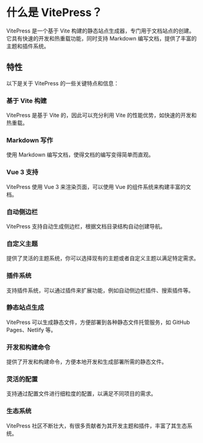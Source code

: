 # 什么是 VitePress？
VitePress 是一个基于 Vite 构建的静态站点生成器，专门用于文档站点的创建。它具有快速的开发和热重载功能，同时支持 Markdown 编写文档，提供了丰富的主题和插件系统。

## 特性
以下是关于 VitePress 的一些关键特点和信息：

### 基于 Vite 构建
VitePress 是基于 Vite 的，因此可以充分利用 Vite 的性能优势，如快速的开发和热重载。
### Markdown 写作
使用 Markdown 编写文档，使得文档的编写变得简单而直观。
### Vue 3 支持
VitePress 使用 Vue 3 来渲染页面，可以使用 Vue 的组件系统来构建丰富的文档。
### 自动侧边栏
VitePress 支持自动生成侧边栏，根据文档目录结构自动创建导航。
### 自定义主题
提供了灵活的主题系统，你可以选择现有的主题或者自定义主题以满足特定需求。
### 插件系统
支持插件系统，可以通过插件来扩展功能，例如自动侧边栏插件、搜索插件等。
### 静态站点生成
VitePress 可以生成静态文件，方便部署到各种静态文件托管服务，如 GitHub Pages、Netlify 等。
### 开发和构建命令
提供了开发和构建命令，方便本地开发和生成部署所需的静态文件。
### 灵活的配置
支持通过配置文件进行细粒度的配置，以满足不同项目的需求。
### 生态系统
VitePress 社区不断壮大，有很多贡献者为其开发主题和插件，丰富了其生态系统。
